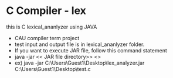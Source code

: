 # C Compiler - lex
this is C lexical_ananlyzer using JAVA

- CAU compiler term project
- test input and output file is in lexical_ananlyzer folder.
- If you want to execute JAR file, follow this command statement
- java -jar << JAR file directory>> <<test intput file directory>>
- ex) java -jar C:\Users\Guest1\Desktop\lex_analyzer.jar C:\Users\Guest1\Desktop\test.c
